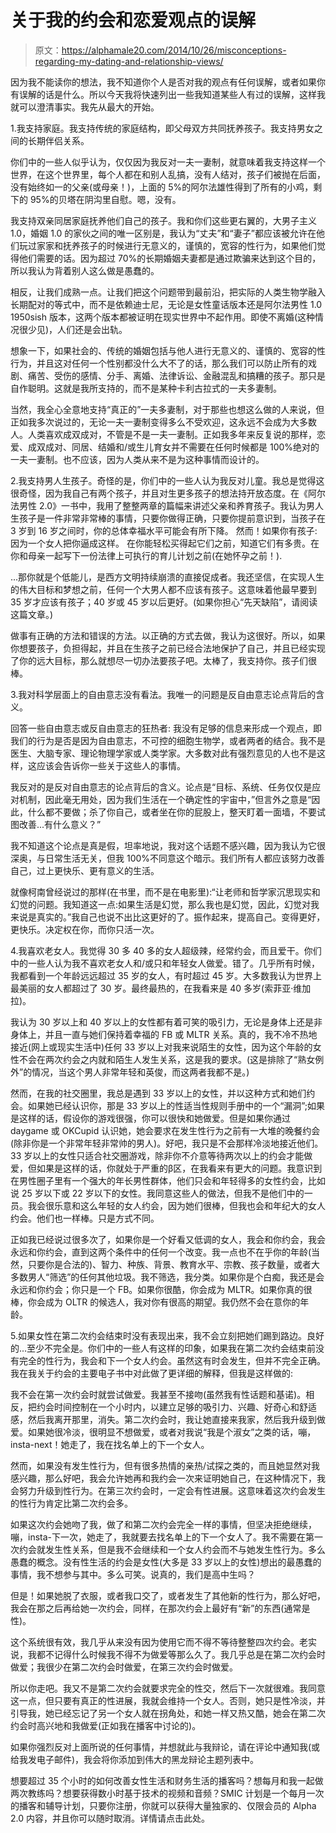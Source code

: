 # 关于我的约会和恋爱观点的误解

> 原文：<https://alphamale20.com/2014/10/26/misconceptions-regarding-my-dating-and-relationship-views/>

因为我不能读你的想法，我不知道你个人是否对我的观点有任何误解，或者如果你有误解的话是什么。所以今天我将快速列出一些我知道某些人有过的误解，这样我就可以澄清事实。我先从最大的开始。

1.我支持家庭。我支持传统的家庭结构，即父母双方共同抚养孩子。我支持男女之间的长期伴侣关系。

你们中的一些人似乎认为，仅仅因为我反对一夫一妻制，就意味着我支持这样一个世界，在这个世界里，每个人都在和别人乱搞，没有人结对，孩子们被抛在后面，没有始终如一的父亲(或母亲！)，上面的 5%的阿尔法雄性得到了所有的小鸡，剩下的 95%的贝塔在阴沟里自慰。嗯，没有。

我支持双亲同居家庭抚养他们自己的孩子。我和你们这些更右翼的，大男子主义 1.0，婚姻 1.0 的家伙之间的唯一区别是，我认为“丈夫”和“妻子”都应该被允许在他们玩过家家和抚养孩子的时候进行无意义的，谨慎的，宽容的性行为，如果他们觉得他们需要的话。因为超过 70%的长期婚姻夫妻都是通过欺骗来达到这个目的，所以我认为背着别人这么做是愚蠢的。

相反，让我们成熟一点。让我们把这个问题带到最前沿，把实际的人类生物学融入长期配对的等式中，而不是依赖迪士尼，无论是女性童话版本还是阿尔法男性 1.0 1950sish 版本，这两个版本都被证明在现实世界中不起作用。即使不离婚(这种情况很少见)，人们还是会出轨。

想象一下，如果社会的、传统的婚姻包括与他人进行无意义的、谨慎的、宽容的性行为，并且这对任何一个性别都没什么大不了的话，那么我们可以防止所有的戏剧、痛苦、受伤的感情、分手、离婚、法律诉讼、金融混乱和搞糟的孩子。那只是自作聪明。这就是我所支持的，而不是某种卡利古拉式的一夫多妻制。

当然，我全心全意地支持“真正的”一夫多妻制，对于那些也想这么做的人来说，但正如我多次说过的，无论一夫一妻制变得多么不受欢迎，这永远不会成为大多数人。人类喜欢成双成对，不管是不是一夫一妻制。正如我多年来反复说的那样，恋爱、成双成对、同居、结婚和/或生儿育女并不需要在任何时候都是 100%绝对的一夫一妻制。也不应该，因为人类从来不是为这种事情而设计的。

2.我支持男人生孩子。奇怪的是，你们中的一些人认为我反对儿童。我总是觉得这很奇怪，因为我自己有两个孩子，并且对生更多孩子的想法持开放态度。在《阿尔法男性 2.0》一书中，我用了整整两章的篇幅来讲述父亲和养育孩子。我认为男人生孩子是一件非常非常棒的事情，只要你做得正确，只要你提前意识到，当孩子在 3 岁到 16 岁之间时，你的总体幸福水平可能会有所下降。 然而！如果你有孩子:
因为一个女人把你逼成这样。
在你能轻松买得起它们之前，知道它们有多贵。在你和母亲一起写下一份法律上可执行的育儿计划之前(在她怀孕之前！).

...那你就是个低能儿，是西方文明持续崩溃的直接促成者。我还坚信，在实现人生的伟大目标和梦想之前，任何一个大男人都不应该有孩子。这意味着他最早要到 35 岁才应该有孩子；40 岁或 45 岁以后更好。(如果你担心“先天缺陷”，请阅读这篇文章。)

做事有正确的方法和错误的方法。以正确的方式去做，我认为这很好。所以，如果你想要孩子，负担得起，并且在生孩子之前已经合法地保护了自己，并且已经实现了你的远大目标，那么就想尽一切办法要孩子吧。太棒了，我支持你。孩子们很棒。

3.我对科学层面上的自由意志没有看法。我唯一的问题是反自由意志论点背后的含义。

回答一些自由意志或反自由意志的狂热者:
我没有足够的信息来形成一个观点，即我们的行为是否是因为自由意志，不可控的细胞生物学，或者两者的结合。我不是医生、大脑专家、理论物理学家或人类学家。大多数对此有强烈意见的人也不是这样，这应该会告诉你一些关于这些人的事情。

我反对的是反对自由意志的论点背后的含义。论点是“目标、系统、任务仅仅是应对机制，因此毫无用处，因为我们生活在一个确定性的宇宙中，”但言外之意是“因此，什么都不要做；杀了你自己，或者坐在你的屁股上，整天盯着一面墙，不要试图改善...有什么意义？”

我不知道这个论点是真是假，坦率地说，我对这个话题不感兴趣，因为我认为它很深奥，与日常生活无关，但我 100%不同意这个暗示。我们所有人都应该努力改善自己，过上更快乐、更有意义的生活。

就像柯南曾经说过的那样(在书里，而不是在电影里):“让老师和哲学家沉思现实和幻觉的问题。我知道这一点:如果生活是幻觉，那么我也是幻觉，因此，幻觉对我来说是真实的。”我自己也说不出比这更好的了。振作起来，提高自己。变得更好，更快乐。决定权在你，而你只活一次。

4.我喜欢老女人。我觉得 30 多 40 多的女人超级辣，经常约会，而且爱干。你们中的一些人认为我不喜欢老女人和/或只和年轻女人做爱。错了。几乎所有时候，我都看到一个年龄远远超过 35 岁的女人，有时超过 45 岁。大多数我认为世界上最美丽的女人都超过了 30 岁。最终最热的，在我看来是 40 多岁(索菲亚·维加拉)。

我认为 30 岁以上和 40 岁以上的女性都有着可笑的吸引力，无论是身体上还是非身体上，并且一直与她们保持着幸福的 FB 或 MLTR 关系。真的，我不冷不热地接近(网上或现实生活中)任何 33 岁以上对我来说陌生的女性，因为这个年龄的女性不会在两次约会之内就和陌生人发生关系，这是我的要求。(这是排除了“熟女例外”的情况，当这个男人非常年轻和英俊，而这两者我都不是。)

然而，在我的社交圈里，我总是遇到 33 岁以上的女性，并以这种方式和她们约会。如果她已经认识你，那是 33 岁以上的性适当性规则手册中的一个“漏洞”;如果是这样的话，假设你的游戏很强，你可以很快和她做爱。但是如果你通过 daygame 或 OKCupid 认识她，她会要求在发生性行为之前有一大堆的晚餐约会(除非你是一个非常年轻非常帅的男人)。好吧，我只是不会那样冷淡地接近他们。33 岁以上的女性只适合社交圈游戏，除非你不介意等待两次以上的约会才能做爱，但如果是这样的话，你就处于严重的β区，在我看来有更大的问题。我意识到在男性圈子里有一个强大的年长男性群体，他们只会和年轻得多的女性约会，比如说 25 岁以下或 22 岁以下的女性。我同意这些人的做法，但我不是他们中的一员。我会很乐意和这么年轻的女人约会，因为她们很棒，但我也会和年纪大的女人约会。他们也一样棒。只是方式不同。

正如我已经说过很多次了，如果你是一个好看又低调的女人，我会和你约会，我会永远和你约会，直到这两个条件中的任何一个改变。我一点也不在乎你的年龄(当然，只要你是合法的)、智力、种族、背景、教育水平、宗教、孩子数量，或者大多数男人“筛选”的任何其他垃圾。我不筛选，我分类。如果你是个白痴，我还是会永远和你约会；你只是一个 FB。如果你很酷，你会成为 MLTR。如果你真的很棒，你会成为 OLTR 的候选人，我对你有很高的期望。我仍然不会在意你的年龄。

5.如果女性在第二次约会结束时没有表现出来，我不会立刻把她们踢到路边。良好的...至少不完全是。你们中的一些人有这样的印象，如果我在第二次约会结束前没有完全的性行为，我会和下一个女人约会。虽然这有时会发生，但并不完全正确。我在我关于约会的主要电子书中对此做了更详细的解释，但我是这样做的:

我不会在第一次约会时就尝试做爱。我甚至不接吻(虽然我有性话题和基诺)。相反，把约会时间控制在一个小时内，以建立足够的吸引力、兴趣、好奇心和舒适感，然后我离开那里，消失。第二次约会时，我让她直接来我家，然后我升级到做爱。如果她很冷淡，很明显不想做爱，或者对我说“我是个淑女”之类的话，嘣，insta-next！她走了，我在找名单上的下一个女人。

然而，如果没有发生性行为，但有很多热情的亲热/试探之类的，而且她显然对我感兴趣，那么好吧，我会允许她再和我约会一次来证明她自己，在这种情况下，我会努力升级到性行为。在第三次约会时，一定会有性进展。这意味着这次约会发生的性行为肯定比第二次约会多。

如果这次约会她吻了我，做了和第二次约会完全一样的事情，但坚决拒绝继续，嘣，insta-下一次，她走了，我就要去找名单上的下一个女人了。我不需要在第一次约会就发生性关系，但是我不会继续和一个女人约会而不与她发生性行为。多么愚蠢的概念。没有性生活的约会是女性(大多是 33 岁以上的女性)想出的最愚蠢的事情，我不想参与其中。多么可笑。说真的，我们是高中生吗？

但是！如果她脱了衣服，或者我口交了，或者发生了其他新的性行为，那么好吧，我会在那之后再给她一次约会，同样，在那次约会上最好有“新”的东西(通常是性)。

这个系统很有效，我几乎从来没有因为使用它而不得不等待整整四次约会。老实说，我都不记得什么时候我不得不为做爱等那么久了。我几乎总是在第二次约会时做爱；我很少在第二次约会时做爱，在第三次约会时做爱。

所以你走吧。我又不是第二次约会就要求完全的性交，然后下一次就很难。我同意这一点，但只要有真正的性进展，我就会维持一个女人。否则，她只是性冷淡，并引导我，她已经忘记了另一个女人就在拐角处，和她一样又热又酷，她会在第二次约会时高兴地和我做爱(正如我在播客中讨论的)。

如果你强烈反对上面所说的任何事情，并想就此与我辩论，请在评论中通知我(或给我发电子邮件)，我会将你添加到伟大的黑龙辩论主题列表中。

想要超过 35 个小时的如何改善女性生活和财务生活的播客吗？想每月和我一起做两次教练吗？想要获得数小时基于技术的视频和音频？SMIC 计划是一个每月一次的播客和辅导计划，只要你注册，你就可以获得大量独家的、仅限会员的 Alpha 2.0 内容，并且你可以随时取消。详情请点击此处。